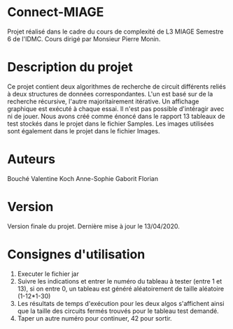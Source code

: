﻿# Connect-MIAGE
Projet réalisé dans le cadre du cours de complexité de L3 MIAGE Semestre 6 de l'IDMC.
Cours dirigé par Monsieur Pierre Monin. 

# Description du projet
Ce projet contient deux algorithmes de recherche de circuit différents reliés à deux structures de données correspondantes.
L'un est basé sur de la recherche récursive, l'autre majoritairement itérative. 
Un affichage graphique est exécuté à chaque essai. Il n'est pas possible d'intéragir avec ni de jouer. 
Nous avons créé comme énoncé dans le rapport 13 tableaux de test stockés dans le projet dans le fichier Samples.
Les images utilisées sont également dans le projet dans le fichier Images.

# Auteurs
Bouché Valentine
Koch Anne-Sophie
Gaborit Florian

# Version
Version finale du projet. Dernière mise à jour le 13/04/2020.

# Consignes d'utilisation
1. Executer le fichier jar
2. Suivre les indications et entrer le numéro du tableau à tester (entre 1 et 13), si on entre 0, un tableau est généré aléatoirement de taille aléatoire (1-12*1-30)
3. Les résultats de temps d'exécution pour les deux algos s'affichent ainsi que la taille des circuits fermés trouvés pour le tableau test demandé.
4. Taper un autre numéro pour continuer, 42 pour sortir.
